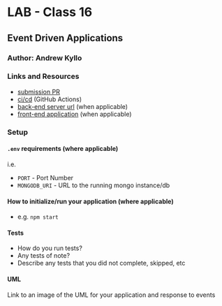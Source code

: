 # LAB - Class 16

## Event Driven Applications

### Author: Andrew Kyllo

### Links and Resources

- [submission PR](http://xyz.com)
- [ci/cd](http://xyz.com) (GitHub Actions)
- [back-end server url](http://xyz.com) (when applicable)
- [front-end application](http://xyz.com) (when applicable)

### Setup

#### `.env` requirements (where applicable)

i.e.

- `PORT` - Port Number
- `MONGODB_URI` - URL to the running mongo instance/db

#### How to initialize/run your application (where applicable)

- e.g. `npm start`

#### Tests

- How do you run tests?
- Any tests of note?
- Describe any tests that you did not complete, skipped, etc

#### UML

Link to an image of the UML for your application and response to events